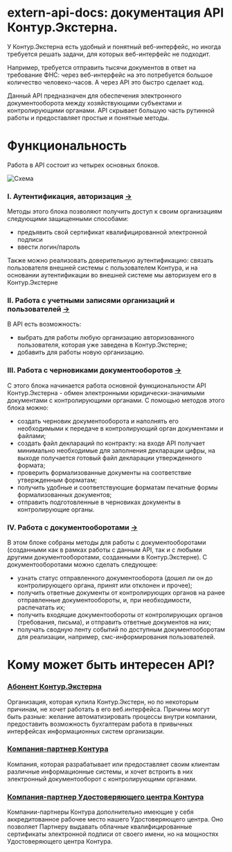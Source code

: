 # extern-api-docs: документация API Контур.Экстерна.
У Контур.Экстерна есть удобный и понятный веб-интерфейс, но иногда требуется решать задачи, для которых веб-интерфейс не подходит.  

Например, требуется отправить тысячи документов в ответ на требование ФНС: через веб-интерфейс на это потребуется большое количество человеко-часов. А через API это быстро сделает код.

Данный API предназначен для обеспечения электронного документооборота между хозяйствующими субъектами и контролирующими органами. API скрывает большую часть рутинной работы и предоставляет простые и понятные методы.


# Функциональность

Работа в API состоит из четырех основных блоков.

![Схема](https://github.com/skbkontur/extern-api-docs/blob/master/images/main1.jpg)

### I. Аутентификация, авторизация [→](https://github.com/skbkontur/extern-api-docs/blob/master/Аутентификация.md)

Методы этого блока позволяют получить доступ к своим организациям следующими защищенными способами:
* предъявить свой сертификат квалифицированной электронной подписи
* ввести логин/пароль

Также можно реализовать доверительную аутентификацию: связать пользователя внешней системы с пользователем Контура, и на основании аутентификации во внешней системе мы авторизуем его в Контур.Экстерне

### II. Работа с учетными записями организаций и пользователей [->](https://github.com/skbkontur/extern-api-docs/blob/master/Работа%20с%20УЗ.md)

В API есть возможность:
* выбрать для работы любую организацию авторизованного пользователя, которая уже заведена в Контур.Экстерне;
* добавить для работы новую организацию.

### III. Работа с черновиками документооборотов [->](https://github.com/skbkontur/extern-api-docs/blob/master/Черновик%20ДО.md)

С этого блока начинается работа основной функциональности API Контур.Экстерна - обмен электронными юридически-значимыми документами с контролирующими органами. С помощью методов этого блока можно:
* создать черновик документооборота и наполнять его необходимыми к передаче в контролирующий орган документами и файлами;
* создать файл деклараций по контракту: на входе API получает минимально необходимые для заполнения декларации цифры, на выходе получается готовый файл декларации утвержденного формата;
* проверить формализованные документы на соответствие утвержденным форматам;
* получить удобные и соответствующие форматам печатные формы формализованных документов;
* отправить подготовленные в черновиках документы в контролирующие органы.

### IV. Работа с документооборотами [->](https://github.com/skbkontur/extern-api-docs/blob/master/Работа%20с%20ДО.md)

В этом блоке собраны методы для работы с документооборотами (созданными как в рамках работы с данным API, так и с любыми другими документооборотами, созданными в Контур.Экстерне). С документооборотами можно сделать следующее:
* узнать статус отправленного документооборота (дошел ли он до контролирующего органа, принят или отклонен и прочее);
* получить ответные документы от контролирующих органов на ранее отправленные документообороты, и, при необходимости, распечатать их;
* получить входящие документообороты от контролирующих органов (требования, письма), и отправить ответные документов на них;
* получать сводную ленту событий по доступным документооборотам для реализации, например, смс-информирования пользователей.

# Кому может быть интересен API?
### [Абонент Контур.Экстерна](https://github.com/skbkontur/extern-api-docs/blob/master/scenarios/Абонент%20Контур.Экстерна)
Организация, которая купила Контур.Экстерн, но по некоторым причинам, не хочет работать в его веб.интерфейса. Причины могут быть разные: желание автоматизировать процессы внутри компании, предоставить возможность бухгалтерам работа в привычных интерфейсах информационных систем организации.
### [Компания-партнер Контура](https://github.com/skbkontur/extern-api-docs/blob/master/scenarios/Компания-партнер%20Контура.md)
Компания, которая разрабатывает или предоставляет своим клиентам различные информационные системы, и хочет встроить в них электронный документооборот с контролирующими органами.
### [Компания-партнер Удостоверяющего центра Контура](https://github.com/skbkontur/extern-api-docs/blob/master/scenarios/Компания-партнер%20Удостоверяющего%20центра%20Контура.md)
Компании-партнеры Контура дополнительно имеющие у себя аккредитованное рабочее место нашего Удостоверяющего центра. Оно позволяет Партнеру выдавать облачные квалифицированные сертификаты электронной подписи от своего имени, но на мощностях Удостоверяющего центра Контура.
